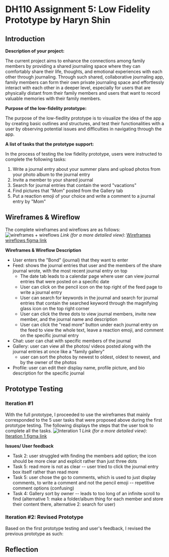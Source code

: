 # DH110 Assignment 5: Low Fidelity Prototype by Haryn Shin
## Introduction
**Description of your project:** 

The current project aims to enhance the connections among family members by providing a shared journaling space where they can comfortably share their life, thoughts, and emotional experiences with each other through journaling. Through such shared, collaborative journaling app, family members can form their own private journaling space and effortlessly interact with each other in a deeper level, especially for users that are physically distant from their family members and users that want to record valuable memories with their family members. 

**Purpose of the low-fidelity prototype:**

The purpose of the low-fiedlity prototype is to visualize the idea of the app by creating basic outlines and structures, and test their functionalities with a user by observing potential issues and difficulties in navigating through the app. 

**A list of tasks that the prototype support:**

In the process of testing the low fidelity prototype, users were instructed to complete the following tasks:
1. Write a journal entry about your summer plans and upload photos from your photo album to the journal entry
2. Invite a member to your shared journal
3. Search for journal entries that contain the word "vacations"
4. Find pictures that “Mom” posted from the Gallery tab
5. Put a reaction emoji of your choice and write a comment to a journal entry by "Mom"

## Wireframes & Wireflow
The complete wireframes and wireflows are as follows:
![wireframes + wireflows](https://user-images.githubusercontent.com/116034969/236704614-9887d837-bf73-47ca-b12b-8274e7a00228.svg)
_Link (for a more detailed view)_: [Wireframes wireflows figma link](https://www.figma.com/file/d58V0amDpYZeiMJq0Q1uKt/dh110-lofi-wireframes%2Fflows-haryn-shin?type=whiteboard&node-id=0%3A1&t=yn49WeZcRLSapcam-1)

**Wireframes & Wireflow Description**
- User enters the "Bond" (journal) that they want to enter 
- Feed: shows the journal entries that user and the members of the share journal wrote, with the most recent journal entry on top
  - The date tab leads to a calendar page where user can view journal entries that were posted on a specific date
  - User can click on the pencil icon on the top right of the feed page to write a journal entry
  - User can search for keywords in the journal and search for journal entries that contain the searched keyword through the magnifying glass icon on the top right corner
  - User can click the three dots to view journal members, invite new member, and the journal name and description
  - User can click the "read more" button under each journal entry on the feed to view the whole text, leave a reaction emoji, and comment on the specific journal entry
- Chat: user can chat with specific members of the journal 
- Gallery: user can view all the photos/ videos posted along with the journal entries at once like a "family gallery"
  -  user can sort the photos by newest to oldest, oldest to newest, and by the owner of the photos
- Profile: user can edit their display name, profile picture, and bio description for the specific journal

## Prototype Testing
### Iteration #1
With the full prototype, I proceeded to use the wireframes that mainly corresponded to the 5 user tasks that were proposed above during the first prototype testing. The following displays the steps that the user took to complete all the tasks. 
![Interation 1](https://user-images.githubusercontent.com/116034969/236706204-e1f4f1d8-9680-446d-95cf-b52bc0584d9d.svg)
_Link (for a more detailed view)_: [Iteration 1 figma link](https://www.figma.com/file/Laf1jYTv7yBGFdt1KSWM9y/dh110-a5-iteration-1-haryn-shin?type=whiteboard&node-id=0%3A1&t=2vpIflc6KXE1aOq7-1)

**Issues/ User feedback**
- Task 2: user struggled with finding the members add option; the icon should be more clear and explicit rather than just three dots
- Task 5: read more is not as clear -- user tried to click the journal entry box itself rather than read more
- Task 5: user chose the go to comments, which is used to just display comments, to write a comment and not the pencil emoji -- repetitive comment options (confusing)
- Task 4: Gallery sort by owner -- leads to too long of an infinite scroll to find (alternative 1: make a folder/album thing for each member and store their content there, alternative 2: search for user) 

### Iteration #2: Revised Prototype
Based on the first prototype testing and user's feedback, I revised the previous prototype as such: 


## Reflection
